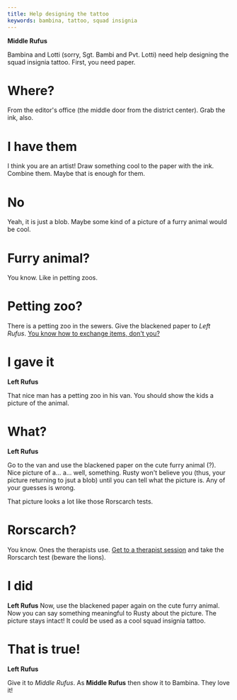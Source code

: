 ```yaml
---
title: Help designing the tattoo
keywords: bambina, tattoo, squad insignia
---
```


**Middle Rufus**

Bambina and Lotti (sorry, Sgt. Bambi and Pvt. Lotti) need help designing the squad insignia tattoo. First, you need paper.

# Where?
From the editor's office (the middle door from the district center). Grab the ink, also.

# I have them
I think you are an artist! Draw something cool to the paper with the ink. Combine them. Maybe that is enough for them.

# No
Yeah, it is just a blob. Maybe some kind of a picture of a furry animal would be cool.

# Furry animal?
You know. Like in petting zoos.

# Petting zoo?
There is a petting zoo in the sewers. Give the blackened paper to *Left Rufus*. [You know how to exchange items, don't you?](../005-exchange.md)

# I gave it
**Left Rufus**

That nice man has a petting zoo in his van. You should show the kids a picture of the animal.

# What?
**Left Rufus**

Go to the van and use the blackened paper on the cute furry animal (?). Nice picture of a... a... well, something. Rusty won't believe you (thus, your picture returning to jsut a blob) until you can tell what the picture is. Any of your guesses is wrong.

That picture looks a lot like those Rorscarch tests.

# Rorscarch?
You know. Ones the therapists use. [Get to a therapist session](030-therapist.md) and take the Rorscarch test (beware the lions).

# I did
**Left Rufus**
Now, use the blackened paper again on the cute furry animal. Now you can say something meaningful to Rusty about the picture. The picture stays intact! It could be used as a cool squad insignia tattoo.

# That is true!
**Left Rufus**

Give it to *Middle Rufus*. As **Middle Rufus** then show it to Bambina. They love it!
